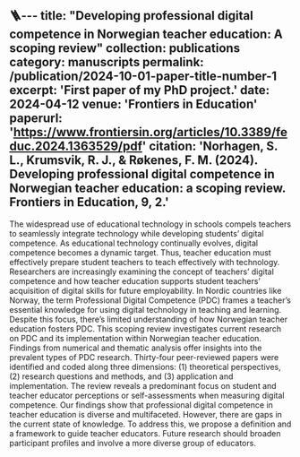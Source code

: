 🪜---
title: "Developing professional digital competence in Norwegian teacher education: A scoping review"
collection: publications
category: manuscripts
permalink: /publication/2024-10-01-paper-title-number-1
excerpt: 'First paper of my PhD project.'
date: 2024-04-12
venue: 'Frontiers in Education'
paperurl: 'https://www.frontiersin.org/articles/10.3389/feduc.2024.1363529/pdf'
citation: 'Norhagen, S. L., Krumsvik, R. J., & Røkenes, F. M. (2024). Developing professional digital competence in Norwegian teacher education: a scoping review. Frontiers in Education, 9, 2.'
---

The widespread use of educational technology in schools compels teachers to seamlessly integrate technology while developing students’ digital competence. As educational technology continually evolves, digital competence becomes a dynamic target. Thus, teacher education must effectively prepare student teachers to teach effectively with technology. Researchers are increasingly examining the concept of teachers’ digital competence and how teacher education supports student teachers’ acquisition of digital skills for future employability. In Nordic countries like Norway, the term Professional Digital Competence (PDC) frames a teacher’s essential knowledge for using digital technology in teaching and learning. Despite this focus, there’s limited understanding of how Norwegian teacher education fosters PDC. This scoping review investigates current research on PDC and its implementation within Norwegian teacher education. Findings from numerical and thematic analysis offer insights into the prevalent types of PDC research. Thirty-four peer-reviewed papers were identified and coded along three dimensions: (1) theoretical perspectives, (2) research questions and methods, and (3) application and implementation. The review reveals a predominant focus on student and teacher educator perceptions or self-assessments when measuring digital competence. Our findings show that professional digital competence in teacher education is diverse and multifaceted. However, there are gaps in the current state of knowledge. To address this, we propose a definition and a framework to guide teacher educators. Future research should broaden participant profiles and involve a more diverse group of educators.
